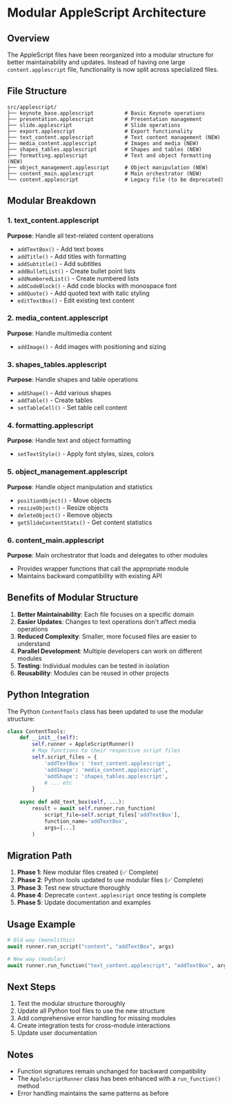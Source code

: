# Modular AppleScript Architecture

## Overview

The AppleScript files have been reorganized into a modular structure for better maintainability and updates. Instead of having one large `content.applescript` file, functionality is now split across specialized files.

## File Structure

```
src/applescript/
├── keynote_base.applescript          # Basic Keynote operations
├── presentation.applescript          # Presentation management  
├── slide.applescript                 # Slide operations
├── export.applescript                # Export functionality
├── text_content.applescript          # Text content management (NEW)
├── media_content.applescript         # Images and media (NEW)
├── shapes_tables.applescript         # Shapes and tables (NEW) 
├── formatting.applescript            # Text and object formatting (NEW)
├── object_management.applescript     # Object manipulation (NEW)
├── content_main.applescript          # Main orchestrator (NEW)
└── content.applescript               # Legacy file (to be deprecated)
```

## Modular Breakdown

### 1. text_content.applescript
**Purpose**: Handle all text-related content operations
- `addTextBox()` - Add text boxes
- `addTitle()` - Add titles with formatting
- `addSubtitle()` - Add subtitles
- `addBulletList()` - Create bullet point lists
- `addNumberedList()` - Create numbered lists
- `addCodeBlock()` - Add code blocks with monospace font
- `addQuote()` - Add quoted text with italic styling
- `editTextBox()` - Edit existing text content

### 2. media_content.applescript
**Purpose**: Handle multimedia content
- `addImage()` - Add images with positioning and sizing

### 3. shapes_tables.applescript
**Purpose**: Handle shapes and table operations
- `addShape()` - Add various shapes
- `addTable()` - Create tables
- `setTableCell()` - Set table cell content

### 4. formatting.applescript
**Purpose**: Handle text and object formatting
- `setTextStyle()` - Apply font styles, sizes, colors

### 5. object_management.applescript
**Purpose**: Handle object manipulation and statistics
- `positionObject()` - Move objects
- `resizeObject()` - Resize objects  
- `deleteObject()` - Remove objects
- `getSlideContentStats()` - Get content statistics

### 6. content_main.applescript
**Purpose**: Main orchestrator that loads and delegates to other modules
- Provides wrapper functions that call the appropriate module
- Maintains backward compatibility with existing API

## Benefits of Modular Structure

1. **Better Maintainability**: Each file focuses on a specific domain
2. **Easier Updates**: Changes to text operations don't affect media operations
3. **Reduced Complexity**: Smaller, more focused files are easier to understand
4. **Parallel Development**: Multiple developers can work on different modules
5. **Testing**: Individual modules can be tested in isolation
6. **Reusability**: Modules can be reused in other projects

## Python Integration

The Python `ContentTools` class has been updated to use the modular structure:

```python
class ContentTools:
    def __init__(self):
        self.runner = AppleScriptRunner()
        # Map functions to their respective script files
        self.script_files = {
            'addTextBox': 'text_content.applescript',
            'addImage': 'media_content.applescript',
            'addShape': 'shapes_tables.applescript',
            # ... etc
        }
    
    async def add_text_box(self, ...):
        result = await self.runner.run_function(
            script_file=self.script_files['addTextBox'],
            function_name='addTextBox',
            args=[...]
        )
```

## Migration Path

1. **Phase 1**: New modular files created (✅ Complete)
2. **Phase 2**: Python tools updated to use modular files (✅ Complete)
3. **Phase 3**: Test new structure thoroughly
4. **Phase 4**: Deprecate `content.applescript` once testing is complete
5. **Phase 5**: Update documentation and examples

## Usage Example

```python
# Old way (monolithic)
await runner.run_script("content", "addTextBox", args)

# New way (modular)
await runner.run_function("text_content.applescript", "addTextBox", args)
```

## Next Steps

1. Test the modular structure thoroughly
2. Update all Python tool files to use the new structure
3. Add comprehensive error handling for missing modules
4. Create integration tests for cross-module interactions
5. Update user documentation

## Notes

- Function signatures remain unchanged for backward compatibility
- The `AppleScriptRunner` class has been enhanced with a `run_function()` method
- Error handling maintains the same patterns as before
